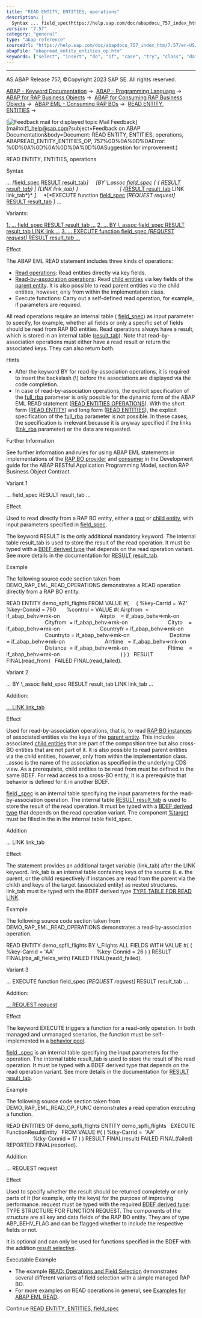 ```yaml
---
title: "READ ENTITY, ENTITIES, operations"
description: |
  Syntax ... field_spec(https://help.sap.com/doc/abapdocu_757_index_htm/7.57/en-US/abapread_entity_entities_fields.htm) RESULT result_tab(https://help.sap.com/doc/abapdocu_757_index_htm/7.57/en-US/abapeml_result.htm) BY _assoc field_spec(https://help.sap.com/doc/abapdocu_757_in
version: "7.57"
category: "general"
type: "abap-reference"
sourceUrl: "https://help.sap.com/doc/abapdocu_757_index_htm/7.57/en-US/abapread_entity_entities_op.htm"
abapFile: "abapread_entity_entities_op.htm"
keywords: ["select", "insert", "do", "if", "case", "try", "class", "data", "types", "internal-table", "abapread", "entity", "entities"]
---
```


* * *

AS ABAP Release 757, ©Copyright 2023 SAP SE. All rights reserved.

[ABAP - Keyword Documentation](https://help.sap.com/doc/abapdocu_757_index_htm/7.57/en-US/abenabap.htm) →  [ABAP - Programming Language](https://help.sap.com/doc/abapdocu_757_index_htm/7.57/en-US/abenabap_reference.htm) →  [ABAP for RAP Business Objects](https://help.sap.com/doc/abapdocu_757_index_htm/7.57/en-US/abenabap_for_rap_bos.htm) →  [ABAP for Consuming RAP Business Objects](https://help.sap.com/doc/abapdocu_757_index_htm/7.57/en-US/abenabap_consume_rap_bos.htm) →  [ABAP EML - Consuming RAP BOs](https://help.sap.com/doc/abapdocu_757_index_htm/7.57/en-US/abeneml.htm) →  [READ ENTITY, ENTITIES](https://help.sap.com/doc/abapdocu_757_index_htm/7.57/en-US/abapread_entity_entities.htm) → 

 [![](Mail.gif?object=Mail.gif&sap-language=EN "Feedback mail for displayed topic") Mail Feedback](mailto:f1_help@sap.com?subject=Feedback on ABAP Documentation&body=Document: READ ENTITY, ENTITIES, operations, ABAPREAD_ENTITY_ENTITIES_OP, 757%0D%0A%0D%0AError:
%0D%0A%0D%0A%0D%0A%0D%0ASuggestion for improvement:)

READ ENTITY, ENTITIES, operations

Syntax

... *\[*[field\_spec](https://help.sap.com/doc/abapdocu_757_index_htm/7.57/en-US/abapread_entity_entities_fields.htm) [RESULT result\_tab](https://help.sap.com/doc/abapdocu_757_index_htm/7.57/en-US/abapeml_result.htm)*\]*
    *\[*BY \\\_assoc [field\_spec](https://help.sap.com/doc/abapdocu_757_index_htm/7.57/en-US/abapread_entity_entities_fields.htm) *{* *{* [RESULT result\_tab](https://help.sap.com/doc/abapdocu_757_index_htm/7.57/en-US/abapeml_result.htm)*}* *|* *{*LINK link\_tab*}* *}*
                           *|* *{*[RESULT result\_tab](https://help.sap.com/doc/abapdocu_757_index_htm/7.57/en-US/abapeml_result.htm) LINK link\_tab*}* *\]*
    *\[*EXECUTE function [field\_spec](https://help.sap.com/doc/abapdocu_757_index_htm/7.57/en-US/abapread_entity_entities_fields.htm) *\[*REQUEST request*\]* [RESULT result\_tab](https://help.sap.com/doc/abapdocu_757_index_htm/7.57/en-US/abapeml_result.htm) *\]* ...

Variants:

[1\. ... field\_spec RESULT result\_tab ...](#!ABAP_VARIANT_1@1@)
[2\. ... BY \\\_assoc field\_spec RESULT result\_tab LINK link ...](#!ABAP_VARIANT_2@2@)
[3\. ... EXECUTE function field\_spec *\[*REQUEST request*\]* RESULT result\_tab ...](#!ABAP_VARIANT_3@3@)

Effect

The ABAP EML READ statement includes three kinds of operations:

-   [Read operations](https://help.sap.com/doc/abapdocu_757_index_htm/7.57/en-US/abenrap_read_operation_glosry.htm "Glossary Entry"): Read entities directly via key fields.
-   [Read-by-association operations](https://help.sap.com/doc/abapdocu_757_index_htm/7.57/en-US/abenrap_rba_operation_glosry.htm "Glossary Entry"): Read [child entities](https://help.sap.com/doc/abapdocu_757_index_htm/7.57/en-US/abenchild_entity_glosry.htm "Glossary Entry") via key fields of the [parent entity](https://help.sap.com/doc/abapdocu_757_index_htm/7.57/en-US/abenparent_entity_glosry.htm "Glossary Entry"). It is also possible to read parent entities via the child entities, however, only from within the implementation class.
-   Execute functions: Carry out a self-defined read operation, for example, if parameters are required.

All read operations require an internal table ( [field\_spec](https://help.sap.com/doc/abapdocu_757_index_htm/7.57/en-US/abapread_entity_entities_fields.htm)) as input parameter to specify, for example, whether all fields or only a specific set of fields should be read from RAP BO entities. Read operations always have a result, which is stored in an internal table ([result\_tab](https://help.sap.com/doc/abapdocu_757_index_htm/7.57/en-US/abapeml_result.htm)). Note that read-by-association operations must either have a read result or return the associated keys. They can also return both.

Hints

-   After the keyword BY for read-by-association operations, it is required to insert the backslash (\\) before the associations are displayed via the code completion.
-   In case of read-by-association operations, the explicit specification of the [full\_rba](abaphandler_meth_read.htm#!ABAP_VARIANT_2@2@) parameter is only possible for the dynamic form of the ABAP EML READ statement ([READ ENTITIES OPERATIONS](https://help.sap.com/doc/abapdocu_757_index_htm/7.57/en-US/abapread_entities_operations.htm)). With the short form ([READ ENTITY](https://help.sap.com/doc/abapdocu_757_index_htm/7.57/en-US/abapread_entity_short.htm)) and long form ([READ ENTITIES](https://help.sap.com/doc/abapdocu_757_index_htm/7.57/en-US/abapread_entities_long.htm)), the explicit specification of the [full\_rba](abaphandler_meth_read.htm#!ABAP_VARIANT_2@2@) parameter is not possible. In these cases, the specification is irrelevant because it is anyway specified if the links ([link\_rba](abaphandler_meth_read.htm#!ABAP_VARIANT_2@2@) parameter) or the data are requested.

Further Information

See further information and rules for using ABAP EML statements in implementations of the [RAP BO provider](https://help.sap.com/doc/abapdocu_757_index_htm/7.57/en-US/abenrap_bo_provider_glosry.htm "Glossary Entry") and [consumer](https://help.sap.com/doc/abapdocu_757_index_htm/7.57/en-US/abenrap_bo_consumer_glosry.htm "Glossary Entry") in the Development guide for the ABAP RESTful Application Programming Model, section RAP Business Object Contract.

Variant 1   

... field\_spec RESULT result\_tab ...

Effect

Used to read directly from a RAP BO entity, either a [root](https://help.sap.com/doc/abapdocu_757_index_htm/7.57/en-US/abenroot_entity_glosry.htm "Glossary Entry") or [child entity](https://help.sap.com/doc/abapdocu_757_index_htm/7.57/en-US/abenchild_entity_glosry.htm "Glossary Entry"), with input parameters specified in [field\_spec](https://help.sap.com/doc/abapdocu_757_index_htm/7.57/en-US/abapread_entity_entities_fields.htm).

The keyword RESULT is the only additional mandatory keyword. The internal table result\_tab is used to store the result of the read operation. It must be typed with a [BDEF derived type](https://help.sap.com/doc/abapdocu_757_index_htm/7.57/en-US/abenrap_derived_type_glosry.htm "Glossary Entry") that depends on the read operation variant. See more details in the documentation for [RESULT result\_tab](https://help.sap.com/doc/abapdocu_757_index_htm/7.57/en-US/abapeml_result.htm).

Example

The following source code section taken from DEMO\_RAP\_EML\_READ\_OPERATIONS demonstrates a READ operation directly from a RAP BO entity.

READ ENTITY demo\_spfli\_flights
FROM VALUE #(
    ( %key-Carrid = 'AZ' %key-Connid = 790
      %control = VALUE #( Airpfrom  = if\_abap\_behv=>mk-on
                          Airpto    = if\_abap\_behv=>mk-on
                          Cityfrom  = if\_abap\_behv=>mk-on
                          Cityto    = if\_abap\_behv=>mk-on
                          Countryfr = if\_abap\_behv=>mk-on
                          Countryto = if\_abap\_behv=>mk-on
                          Deptime   = if\_abap\_behv=>mk-on
                          Arrtime   = if\_abap\_behv=>mk-on
                          Distance  = if\_abap\_behv=>mk-on
                          Fltime    = if\_abap\_behv=>mk-on
                                        ) ) )
  RESULT FINAL(read\_from)
  FAILED FINAL(read\_failed).

Variant 2   

... BY \\\_assoc field\_spec RESULT result\_tab LINK link\_tab ...

Addition:

[... LINK link\_tab](#!ABAP_ONE_ADD@1@)

Effect

Used for read-by-association operations, that is, to read [RAP BO instances](https://help.sap.com/doc/abapdocu_757_index_htm/7.57/en-US/abenrap_bo_instance_glosry.htm "Glossary Entry") of associated entities via the keys of the [parent entity](https://help.sap.com/doc/abapdocu_757_index_htm/7.57/en-US/abenparent_entity_glosry.htm "Glossary Entry"). This includes associated [child entities](https://help.sap.com/doc/abapdocu_757_index_htm/7.57/en-US/abenchild_entity_glosry.htm "Glossary Entry") that are part of the composition tree but also cross-BO entities that are not part of it. It is also possible to read parent entities via the child entities, however, only from within the implementation class. \_assoc is the name of the association as specified in the underlying CDS view. As a prerequisite, child entities to be read from must be defined in the same BDEF. For read access to a cross-BO entity, it is a prerequisite that behavior is defined for it in another BDEF.

[field \_spec](https://help.sap.com/doc/abapdocu_757_index_htm/7.57/en-US/abapread_entity_entities_fields.htm) is an internal table specifying the input parameters for the read-by-association operation. The internal table [RESULT result\_tab](https://help.sap.com/doc/abapdocu_757_index_htm/7.57/en-US/abapeml_result.htm) is used to store the result of the read operation. It must be typed with a [BDEF derived type](https://help.sap.com/doc/abapdocu_757_index_htm/7.57/en-US/abenrap_derived_type_glosry.htm "Glossary Entry") that depends on the read operation variant. The component [%target](https://help.sap.com/doc/abapdocu_757_index_htm/7.57/en-US/abapderived_types_comp.htm) must be filled in the in the internal table field\_spec.

Addition   

... LINK link\_tab

Effect

The statement provides an additional target variable (link\_tab) after the LINK keyword. link\_tab is an internal table containing keys of the source (i. e. the parent, or the child respectively if instances are read from the parent via the child) and keys of the target (associated entity) as nested structures. link\_tab must be typed with the BDEF derived type [TYPE TABLE FOR READ LINK](https://help.sap.com/doc/abapdocu_757_index_htm/7.57/en-US/abaptype_table_for.htm).

Example

The following source code section taken from DEMO\_RAP\_EML\_READ\_OPERATIONS demonstrates a read-by-association operation.

READ ENTITY demo\_spfli\_flights
BY \\\_Flights
ALL FIELDS WITH VALUE #( ( %key-Carrid = 'AA'
                            %key-Connid = 26 ) )
RESULT FINAL(rba\_all\_fields\_with)
FAILED FINAL(read4\_failed).

Variant 3   

... EXECUTE function field\_spec *\[*REQUEST request*\]* RESULT result\_tab ...

Addition:

[... REQUEST request](#!ABAP_ONE_ADD@2@)

Effect

The keyword EXECUTE triggers a function for a read-only operation. In both managed and unmanaged scenarios, the function must be self-implemented in a [behavior pool](https://help.sap.com/doc/abapdocu_757_index_htm/7.57/en-US/abenbehavior_pool_glosry.htm "Glossary Entry").

[field \_spec](https://help.sap.com/doc/abapdocu_757_index_htm/7.57/en-US/abapread_entity_entities_fields.htm) is an internal table specifying the input parameters for the operation. The internal table result\_tab is used to store the result of the read operation. It must be typed with a BDEF derived type that depends on the read operation variant. See more details in the documentation for [RESULT result\_tab](https://help.sap.com/doc/abapdocu_757_index_htm/7.57/en-US/abapeml_result.htm).

Example

The following source code section taken from DEMO\_RAP\_EML\_READ\_OP\_FUNC demonstrates a read operation executing a function.

READ ENTITIES OF demo\_spfli\_flights
ENTITY demo\_spfli\_flights
  EXECUTE FunctionResultEntity
  FROM VALUE #( ( %tky-Carrid =  'AA'
                  %tky-Connid = 17 ) )
RESULT FINAL(result)
FAILED FINAL(failed)
REPORTED FINAL(reported).

Addition   

... REQUEST request

Effect

Used to specify whether the result should be returned completely or only parts of it (for example, only the keys) for the purpose of improving performance. request must be typed with the required [BDEF derived type](https://help.sap.com/doc/abapdocu_757_index_htm/7.57/en-US/abenrap_derived_type_glosry.htm "Glossary Entry"): TYPE STRUCTURE FOR FUNCTION REQUEST. The components of the structure are all key and data fields of the RAP BO entity. They are of type ABP\_BEHV\_FLAG and can be flagged whether to include the respective fields or not.

It is optional and can only be used for functions specified in the BDEF with the addition [result selective](https://help.sap.com/doc/abapdocu_757_index_htm/7.57/en-US/abenbdl_action_output_para.htm).

Executable Example

-   The example [READ: Operations and Field Selection](https://help.sap.com/doc/abapdocu_757_index_htm/7.57/en-US/abeneml_read_op_fields_abexa.htm) demonstrates several different variants of field selection with a simple managed RAP BO.
-   For more examples on READ operations in general, see [Examples for ABAP EML READ](https://help.sap.com/doc/abapdocu_757_index_htm/7.57/en-US/abapeml_read_examples_abexas.htm).

Continue
[READ ENTITY, ENTITIES, field\_spec](https://help.sap.com/doc/abapdocu_757_index_htm/7.57/en-US/abapread_entity_entities_fields.htm)
